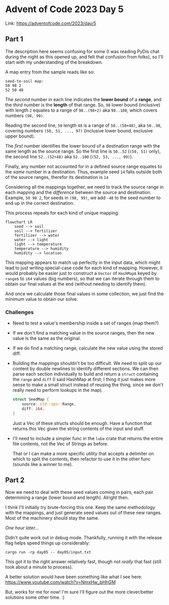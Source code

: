 # Advent of Code 2023 Day 5

Link: <https://adventofcode.com/2023/day/5>

## Part 1

The description here seems confusing for some (I was reading PyDis chat during the night as this opened up, and felt that confusion from folks), so I'll start with my understanding of the breakdown.

A map entry from the sample reads like so:

```
seed-to-soil map:
50 98 2
52 50 48
```

The *second* number in each line indicates the **lower bound** of a **range**, and the *third* number is the **length** of that range. So, `98` lower bound (inclusive) with length `2` equates to a range of `98..(98+2)` aka `98..100`, which covers numbers `(98, 99)`.

Reading the second line, `50` length `48` is a range of `50..(50+48)`, aka `50..98`, covering numbers `(50, 51, ..., 97)` (inclusive lower bound, exclusive upper bound).

The *first* number identifies the lower bound of a destination range with the same length as the source range. So the first line is `50..52` (`(50, 51)` only), the second line `52..(52+48)` aka `52..100` (`(52, 53, ..., 99)`).

Finally, any number not accounted for in a defined source range equates to the *same* number in a destination. Thus, example seed `14` falls outside both of the source ranges, therefor its destination is `14`

Considering all the mappings together, we need to track the source range in each mapping and the *difference* between the source and destination. Example, `50 98 2`, for seeds in `(98, 99)`, we add `-48` to the seed number to end up in the correct destination.

This process repeats for each kind of unique mapping:

```mermaid
flowchart LR
    seed --> soil
    soil --> fertilizer
    fertilizer --> water
    water --> light
    light --> temperature
    temperature --> humidity
    humidity --> location
```

This mapping appears to match up perfectly in the input data, which might lead to just writing special-case code for each kind of mapping. However, it would probably be easier just to construct a `Vector` of `HashMap`s keyed by `range`s to `i64` values (big numbers), so that we can iterate through them to obtain our final values at the end (without needing to identify them).

And once we calculate those final values in some collection, we just find the minimum value to obtain our solve.

### Challenges

- Need to test a value's membership inside a set of ranges (map them?)
- If we don't find a matching value in the source ranges, then the new value is the same as the original.
- If we do find a matching range, calculate the new value using the stored diff.
- Building the mappings shouldn't be too difficult. We need to split up our content by double newlines to identify different sections. We can then parse each section individually to build and return a `struct` containing the `range` and `diff` (I said HashMap at first; I thing it just makes more sense to make a small struct instead of reusing the thing, since we don't really need to perform lookups in the map).

    ```rs
    struct SeedMap {
        source: std::ops::Range,
        diff: i64,
    }
    ```

    Just a Vec of these structs should be enough. Have a function that returns this Vec given the string contents of the input and stuff.

- I'll need to include a simpler func in the `lube` crate that returns the entire file contents, not the Vec of Strings as before.

    That or I can make a more specific utility that accepts a delimiter on which to split the contents, then refactor to use it in the other func (sounds like a winner to me).

## Part 2

Now we need to deal with these seed values coming in pairs, each pair determining a range (lower bound and length). Alright then.

I think I'll initially try brute-forcing this one. Keep the same methodology with the mappings, and just generate seed values out of these new ranges. Most of the machinery should stay the same.

*One hour later...*

Didn't quite work out in debug mode. Thankfully, running it with the release flag helps speed things up considerably:

```shell
cargo run -rp day05 -- day05/input.txt
```

This got it to the right answer relatively fast, though not *really* that fast (still took about a minute to process).

A better solution would have been something like what I see here: <https://www.youtube.com/watch?v=NmxHw_bHhGM>

But, works for me for now! I'm sure I'll figure out the more clever/better solutions some other time. :)
